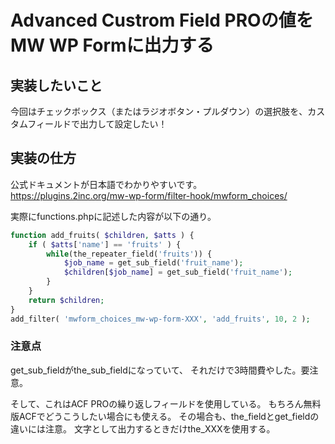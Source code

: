 # Advanced Custrom Field PROの値をMW WP Formに出力する  

## 実装したいこと  
今回はチェックボックス（またはラジオボタン・プルダウン）の選択肢を、カスタムフィールドで出力して設定したい！  

## 実装の仕方  
公式ドキュメントが日本語でわかりやすいです。  
https://plugins.2inc.org/mw-wp-form/filter-hook/mwform_choices/  

実際にfunctions.phpに記述した内容が以下の通り。
```php
function add_fruits( $children, $atts ) {
    if ( $atts['name'] == 'fruits' ) {
        while(the_repeater_field('fruits')) {
            $job_name = get_sub_field('fruit_name');
            $children[$job_name] = get_sub_field('fruit_name');
        }
    }
    return $children;
}
add_filter( 'mwform_choices_mw-wp-form-XXX', 'add_fruits', 10, 2 );
```


### 注意点  
get_sub_fieldがthe_sub_fieldになっていて、
それだけで3時間費やした。要注意。

そして、これはACF PROの繰り返しフィールドを使用している。
もちろん無料版ACFでどうこうしたい場合にも使える。
その場合も、the_fieldとget_fieldの違いには注意。
文字として出力するときだけthe_XXXを使用する。